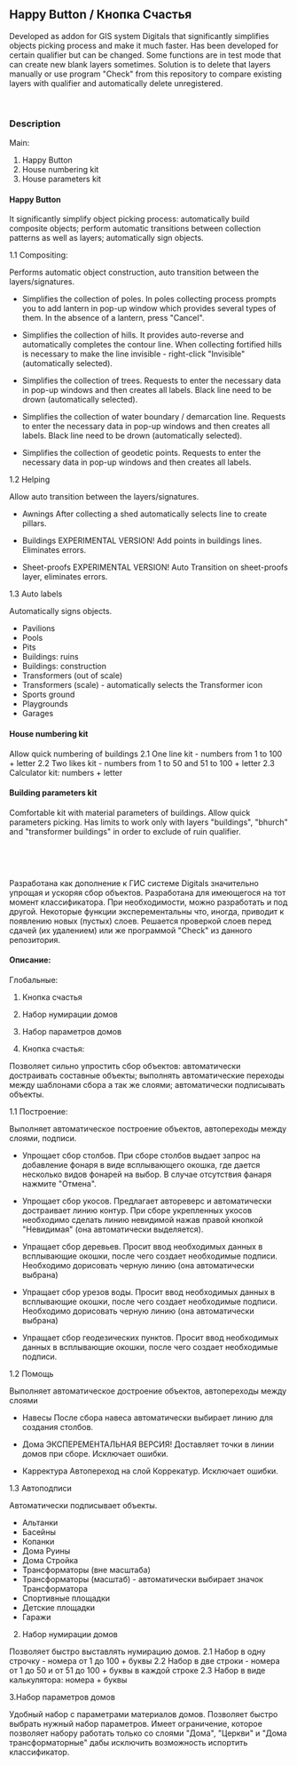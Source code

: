 ## Happy Button / Кнопка Счастья

Developed as addon for GIS system Digitals that significantly simplifies objects picking process and make it much faster.
Has been developed for certain qualifier but can be changed.
Some functions are in test mode that can create new blank layers sometimes.
Solution is to delete that layers manually or use program "Check" from this repository to compare existing layers with qualifier and automatically delete unregistered.

 

### Description
Main:

1. Happy Button
2. House numbering kit
3. House parameters kit

#### Happy Button

It significantly simplify object picking process:
automatically build composite objects;
perform automatic transitions between collection patterns as well as layers;
automatically sign objects.


1.1 Compositing:

Performs automatic object construction, auto transition between the layers/signatures.
- Simplifies the collection of poles.
In poles collecting process prompts you to add lantern in pop-up window which provides several types of them. In the absence of a lantern, press "Cancel".

- Simplifies the collection of hills.
It provides auto-reverse and automatically completes the contour line.
When collecting fortified hills is necessary to make the line invisible -
right-click "Invisible" (automatically selected).

- Simplifies the collection of  trees.
Requests to enter the necessary data in pop-up windows
and then creates all labels. Black line need to be drown (automatically selected).

- Simplifies the collection of water boundary / demarcation line.
Requests to enter the necessary data in pop-up windows
and then creates all labels. Black line need to be drown (automatically selected).

- Simplifies the collection of  geodetic points.
Requests to enter the necessary data in pop-up windows
and then creates all labels.

1.2 Helping

Allow auto transition between the layers/signatures.
- Awnings
After collecting a shed automatically selects
line to create pillars.

- Buildings
EXPERIMENTAL VERSION!
Add points in buildings lines. Eliminates errors.

- Sheet-proofs
EXPERIMENTAL VERSION!
Auto Transition on sheet-proofs layer, eliminates errors.

1.3 Auto labels

Automatically signs objects.
- Pavilions
- Pools
- Pits
- Buildings: ruins
- Buildings: construction
- Transformers (out of scale)
- Transformers (scale) - automatically selects the Transformer icon
- Sports ground
- Playgrounds
- Garages

#### House numbering kit

Allow quick numbering of buildings
2.1 One line kit - numbers from 1 to 100 + letter
2.2 Two likes kit - numbers from 1 to 50 and 51 to 100 + letter
2.3 Calculator kit: numbers + letter

#### Building parameters kit

Comfortable kit with material parameters of buildings. Allow quick parameters picking. Has limits to work only with layers "buildings", "bhurch" and "transformer buildings" in order to exclude of ruin qualifier.

 

 

Разработана как дополнение к ГИС системе Digitals значительно упрощая и ускоряя сбор объектов.
Разработана для имеющегося на тот момент классификатора. При необходимости, можно разработать и под другой.
Некоторые функции эксперементальны что, иногда, приводит к появлению новых (пустых) слоев.
Решается проверкой слоев перед сдачей (их удалением) или же программой "Check" из данного репозитория.

#### Описание:
Глобальные:
1. Кнопка счастья
2. Набор нумирации домов
3. Набор параметров домов

1. Кнопка счастья:

Позволяет сильно упростить сбор объектов:
автоматически достраивать составные объекты;
выполнять автоматические переходы между шаблонами сбора а так же слоями;
автоматически подписывать объекты.

1.1 Построение:

Выполняет автоматическое построение объектов, автопереходы между слоями, подписи.
- Упрощает сбор столбов.
При сборе столбов выдает запрос на добавление фонаря в виде
всплывающего окошка, где дается несколько видов фонарей на
выбор. В случае отсутствия фанаря нажмите "Отмена".

- Упрощает сбор укосов.
Предлагает автореверс и автоматически достраивает линию контур.
При сборе укрепленных укосов необходимо сделать линию невидимой
нажав правой кнопкой "Невидимая" (она автоматически выделяется).

- Упращает сбор деревьев.
Просит ввод необходимых данных в всплывающие окошки,
после чего создает необходимые подписи. Необходимо
дорисовать черную линию (она автоматически выбрана)

- Упращает сбор урезов воды.
Просит ввод необходимых данных в всплывающие окошки,
после чего создает необходимые подписи. Необходимо
дорисовать черную линию (она автоматически выбрана)

- Упращает сбор геодезических пунктов.
Просит ввод необходимых данных в всплывающие окошки,
после чего создает необходимые подписи.

1.2 Помощь

Выполняет автоматическое достроение объектов, автопереходы между слоями
- Навесы
После сбора навеса автоматически выбирает
линию для создания столбов.

- Дома
ЭКСПЕРЕМЕНТАЛЬНАЯ ВЕРСИЯ!
Доставляет точки в линии домов при сборе. Исключает ошибки.

- Карректура
Автопереход на слой Коррекатур. Исключает ошибки.

1.3 Автоподписи

Автоматически подписывает объекты.
- Альтанки
- Басейны
- Копанки
- Дома Руины
- Дома Стройка
- Трансформаторы (вне масштаба)
- Трансформаторы (масштаб) - автоматически выбирает значок Трансформатора
- Спортивные площадки
- Детские площадки
- Гаражи

2. Набор нумирации домов

Позволяет быстро выставлять нумирацию домов.
2.1 Набор в одну строчку - номера от 1 до 100 + буквы
2.2 Набор в две строки - номера от 1 до 50 и от 51 до 100 + буквы в каждой строке
2.3 Набор в виде калькулятора: номера + буквы

3.Набор параметров домов

Удобный набор с параметрами материалов домов.
Позволяет быстро выбрать нужный набор параметров. Имеет ограничение,
которое позволяет набору работать только со слоями "Дома", "Церкви" и
"Дома трансформаторные" дабы исключить возможность испортить классификатор.
